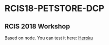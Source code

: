 # RCIS18-PETSTORE-DCP

## RCIS 2018 Workshop 

Based on node. You can test it here: [Heroku](https://rcis18-petstore-dcp.herokuapp.com/docs/)